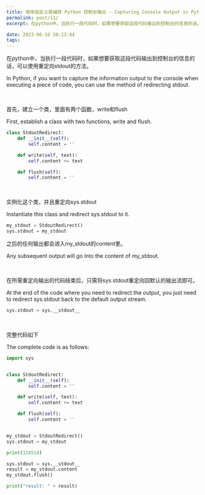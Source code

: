 ```yaml
---
title: 使用自定义类捕获 Python 控制台输出 - Capturing Console Output in Python Using Custom Class
permalink: post/11/
excerpt: 在python中，当执行一段代码时，如果想要获取这段代码输出到控制台的信息的话，可以使用重定向stdout的方法。<br>In Python, if you want to capture the information output to the console when executing a piece of code, you can use the method of redirecting stdout.

date: 2023-06-26 20:23:44
tags:
---
```


在python中，当执行一段代码时，如果想要获取这段代码输出到控制台的信息的话，可以使用重定向stdout的方法。

In Python, if you want to capture the information output to the console when executing a piece of code, you can use the method of redirecting stdout.

<p><br></p>

首先，建立一个类，里面有两个函数，write和flush

First, establish a class with two functions, write and flush.

```python
class StdoutRedirect:
    def __init__(self):
        self.content = ''

    def write(self, text):
        self.content += text

    def flush(self):
        self.content = ''
```

<p><br></p>

实例化这个类，并且重定向sys.stdout

Instantiate this class and redirect sys.stdout to it.

```python
my_stdout = StdoutRedirect()
sys.stdout = my_stdout
```

之后的任何输出都会进入my_stdout的content里。

Any subsequent output will go into the content of my_stdout.

<p><br></p>

在所需重定向输出的代码结束后，只需将sys.stdout重定向回默认的输出流即可。

At the end of the code where you need to redirect the output, you just need to redirect sys.stdout back to the default output stream.

```python
sys.stdout = sys.__stdout__
```

<p><br></p>

完整代码如下

The complete code is as follows:

```python
import sys


class StdoutRedirect:
    def __init__(self):
        self.content = ''

    def write(self, text):
        self.content += text

    def flush(self):
        self.content = ''


my_stdout = StdoutRedirect()
sys.stdout = my_stdout

print(114514)

sys.stdout = sys.__stdout__
result = my_stdout.content
my_stdout.flush()

print("result: " + result)
```